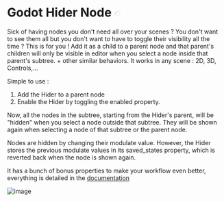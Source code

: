 # Godot Hider Node ![image](https://github.com/Dark-Peace/Godot-Hider-Node/blob/main/addons/Hider%20Node/Hider.png?raw=true)

Sick of having nodes you don't need all over your scenes ? You don't want to see them all but you don't want to have to toggle their visibility all the time ? This is for you ! Add it as a child to a parent node and that parent's children will only be visible in editor when you select a node inside that parent's subtree. + other similar behaviors. It works in any scene : 2D, 3D, Controls,...

Simple to use :
  1. Add the Hider to a parent node
  2. Enable the Hider by toggling the enabled property.

Now, all the nodes in the subtree, starting from the Hider's parent, will be "hidden" when you select a node outside that subtree. They will be shown again when selecting a node of that subtree or the parent node.

Nodes are hidden by changing their modulate value. However, the Hider stores the previous modulate values in its saved_states property, which is reverted back when the node is shown again.

It has a bunch of bonus properties to make your workflow even better, everything is detailed in the [documentation](https://docs.google.com/document/d/1y2aPsn72dOxQ-wBNGqLlQvrw9-SV_z12a1MradBglF4/edit?usp=sharing)

![image](https://media.discordapp.net/attachments/938432591848157215/1097194746650312730/Godot_v4.0-stable_win64_4Y1dYjn6Xk.gif?width=1166&height=571)
